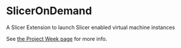 # SlicerOnDemand
A Slicer Extension to launch Slicer enabled virtual machine instances

See [the Project Week page](https://projectweek.na-mic.org/PW35_2021_Virtual/Projects/SlicerOnDemand/) for more info.
